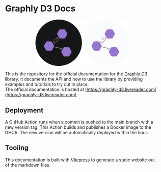 # Graphly D3 Docs

<p align="center">
  <img src="./docs/public/icons/graphly-d3-icon-dark-round.svg#gh-dark-mode-only" width="30%">
  <img src="./docs/public/icons/graphly-d3-icon-light-round.svg#gh-light-mode-only" width="30%">
</p>

This is the repository for the official documentation for the [Graphly D3](https://github.com/livereader/graphly-d3) library.
It documents the API and how to use the library by providing examples and tutorials to try out in place.  
The official documentation is hosted at [https://graphly-d3.livereader.com](https://graphly-d3.livereader.com).

## Deployment

A GitHub Action runs when a commit is pushed to the main branch with a new version tag.
This Action builds and publishes a Docker image to the GHCR.
The new version will be automatically deployed within the hour.

## Tooling

This documentation is built with [Vitepress](https://vitepress.vuejs.org/) to generate a static website out of the markdown files.
